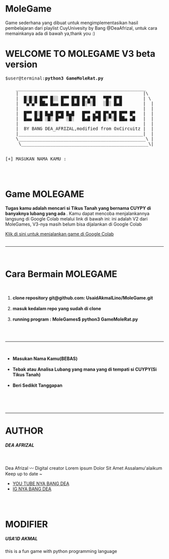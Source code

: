 # MoleGame
Game sederhana yang dibuat untuk mengimplementasikan hasil pembelajaran dari playlist CuyUnivesity by Bang @DeaAfrizal, untuk cara memainkanya ada di bawah ya,thank you :)

# WELCOME TO MOLEGAME V3 beta version

<pre>
$user@terminal:<b>python3 GameMoleRat.py</b>

    _________________________________________________
    |                                               |\ 
    |  █░█░█ █▀▀ █░░ █▀▀ █▀█ █▀▄▀█   ▀█▀ █▀█        | \ 
    |  ▀▄▀▄▀ ██▄ █▄▄ █▄▄ █▄█ █░▀░█   ░█░ █▄█        |  |
    |                                               |  |  
    |  █▀▀ █░█ █▄█ █▀█ █▄█   █▀▀ ▄▀█ █▀▄▀█ █▀▀ █▀   |  |
    |  █▄▄ █▄█ ░█░ █▀▀ ░█░   █▄█ █▀█ █░▀░█ ██▄ ▄█   |  |
    |                                               |  |
    |  BY BANG DEA_AFRIZAL,modified from OxCircuitz |  |
    |_______________________________________________|  |
    \________________________________________________\ |
     \________________________________________________\|
    
      
[+] MASUKAN NAMA KAMU :
</pre>
<br>
<br>

# Game MOLEGAME
<b>Tugas kamu adalah mencari si Tikus Tanah yang bernama CUYPY di banyaknya lubang yang ada </b>. Kamu dapat mencoba menjalankannya langsung di Google Colab melalui link di bawah ini: ini adalah V2 dari MoleGames, V3-nya masih belum bisa dijalankan di Google Colab

[Klik di sini untuk menjalankan game di Google Colab](https://colab.research.google.com/github/UsaidAkmalLino/MoleGame/blob/main/GameMoleRat.ipynb)
<br>
<br>
<hr>
<br>

# Cara Bermain MOLEGAME
<br>
<ol>
    <li><b>clone repository git@github.com: UsaidAkmalLino/MoleGame.git</b></li><br>
    <li><b>masuk kedalam repo yang sudah di clone</b></li><br>
    <li><b>running program : MoleGames$ python3 GameMoleRat.py</b></li><br>
</ol>
<br>
<hr>
<br>
<ul>
    <li><b>Masukan Nama Kamu(BEBAS)</b></li><br>
    <li><b>Tebak atau Analisa Lubang yang mana yang di tempati si CUYPY(Si Tikus Tanah)</b></li><br>
    <li><b>Beri Sedikit Tanggapan</b></li><br>
</ul>
<br>
<br>

<hr>

# AUTHOR
<h5>DEA AFRIZAL</h5><br>
<p>Dea Afrizal 〰️
Digital creator
Lorem ipsum
Dolor Sit Amet
Assalamu'alaikum
Keep up to date
~
</p>
<ul>
<li><a href="https://l.instagram.com/?u=https%3A%2F%2Fyoutube.com%2F%40deaafrizal&e=AT26_ql8YQd9zSuLx1J2jg86NOj63oleN60UqwkwungVjLYqaypcCcGdoq54RZDC90j6wbz0PT98u3cOCVseVDcJfTDxrORW">YOU TUBE NYA BANG DEA</a></li>
<li><a href="https://www.instagram.com/dea.afrizal/">IG NYA BANG DEA</a></li>
</ul>
<br>
<br>

# MODIFIER
<h5>USA'ID AKMAL</h5>
<p>this is a fun game with python programming language</p>




